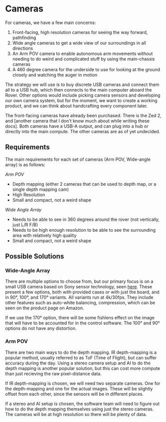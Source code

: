 # Cameras

For cameras, we have a few main concerns:

1. Front-facing, high resolution cameras for seeing the way forward, pathfinding
2. Wide angle cameras to get a wide view of our surroundings in all directions
3. An Arm POV camera to enable autonomous arm movements without needing to do weird and complicated stuff by using the main-chassis cameras
4. A 460 degree camera for the underside to use for looking at the ground closely and watching the auger in motion

The strategy we will use is to buy discrete USB cameras and connect them all to a USB hub, which then connects to the main computer aboard the Rover. Other options would include picking camera sensors and developing our own camera system, but for the moment, we want to create a working product, and we can think about handcrafting every component later.

The front-facing cameras have already been purchased. There is the Zed 2, and [another camera that I don't know much about while writing these docs]. Both cameras have a USB-A output, and can plug into a hub or directly into the main compute. The other cameras are as of yet undecided.

## Requirements
The main requirements for each set of cameras (Arm POV, Wide-angle array) is as follows:

_Arm POV_
- Depth mapping (either 2 cameras that can be used to depth map, or a single depth mapping cam)
- High Resolution
- Small and compact, not a weird shape

_Wide Angle Array_
- Needs to be able to see in 360 degrees around the rover (not vertically, just L/R F/B)
- Needs to be high enough resolution to be able to see the surrounding area with relatively high quality
- Small and compact, not a weird shape

## Possible Solutions

### Wide-Angle Array
There are multiple options to choose from, but our primary focus is on a small USB camera based on Sony sensor technology, seen [here](https://www.amazon.com/4K-Cameras-No-Distortion-Support-Windows/dp/B089QHRH93?th=1). These present a few options, both with provided cases or with just the board, and in 90°, 100°, and 170° variants. All variants run at 4k/30fps. They include other features such as auto-white balancing, compression, which can be seen on the product page on Amazon.

If we use the 170° option, there will be some fishlens effect on the image that will have to be accounted for in the control software. The 100° and 90° options do not have any distortion.


### Arm POV

There are two main ways to do the depth mapping. IR depth-mapping is a popular method, usually referred to as ToF (Time of Flight), but can suffer accuracy during the day. Using a stereo camera setup and AI to do the depth mapping is another popular solution, but this can cost more compute than just recieving the raw pixel-distance data. 

If IR depth-mapping is chosen, we will need two separate cameras. One for the depth-mapping and one for the actual images. These will be slightly offset from each other, since the sensors will be in different places. 

If a stereo and AI setup is chosen, the software team will need to figure out how to do the depth mapping themselves using just the stereo cameras. The cameras will be at high resolution so there will be plenty of data.